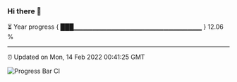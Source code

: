 ### Hi there 👋

⏳ Year progress { ███▁▁▁▁▁▁▁▁▁▁▁▁▁▁▁▁▁▁▁▁▁▁▁▁▁▁▁ } 12.06 %

---

⏰ Updated on Mon, 14 Feb 2022 00:41:25 GMT

![Progress Bar CI](https://github.com/liununu/liununu/workflows/Progress%20Bar%20CI/badge.svg)
